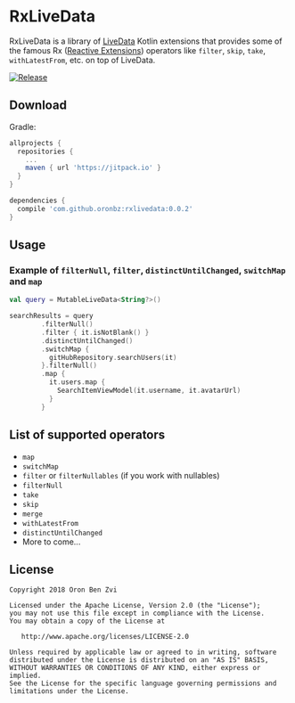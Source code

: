 # RxLiveData
RxLiveData is a library of [LiveData](https://developer.android.com/topic/libraries/architecture/livedata.html) Kotlin extensions that provides some of the famous Rx ([Reactive Extensions](http://reactivex.io/)) operators like `filter`, `skip`, `take`, `withLatestFrom`, etc. on top of LiveData.

[![Release](https://jitpack.io/v/oronbz/rxlivedata.svg)](https://jitpack.io/#oronbz/rxlivedata)

## Download

Gradle:

```gradle
allprojects {
  repositories {
    ...
    maven { url 'https://jitpack.io' }
  }
}

dependencies {
  compile 'com.github.oronbz:rxlivedata:0.0.2'
}
```

## Usage

### Example of `filterNull`, `filter`, `distinctUntilChanged`, `switchMap` and `map`
```kotlin
val query = MutableLiveData<String?>()

searchResults = query
        .filterNull()
        .filter { it.isNotBlank() }
        .distinctUntilChanged()
        .switchMap {
          gitHubRepository.searchUsers(it)
        }.filterNull()
        .map {
          it.users.map {
            SearchItemViewModel(it.username, it.avatarUrl)
          }
        }
```

## List of supported operators
* `map`
* `switchMap`
* `filter` or `filterNullables` (if you work with nullables)
* `filterNull`
* `take`
* `skip`
* `merge`
* `withLatestFrom`
* `distinctUntilChanged`
* More to come...

## License

    Copyright 2018 Oron Ben Zvi

    Licensed under the Apache License, Version 2.0 (the "License");
    you may not use this file except in compliance with the License.
    You may obtain a copy of the License at

       http://www.apache.org/licenses/LICENSE-2.0

    Unless required by applicable law or agreed to in writing, software
    distributed under the License is distributed on an "AS IS" BASIS,
    WITHOUT WARRANTIES OR CONDITIONS OF ANY KIND, either express or implied.
    See the License for the specific language governing permissions and
    limitations under the License.
